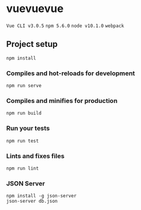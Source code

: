 # vuevuevue

`Vue CLI v3.0.5`
`npm 5.6.0`
`node v10.1.0`
`webpack`

## Project setup
```
npm install
```

### Compiles and hot-reloads for development
```
npm run serve
```

### Compiles and minifies for production
```
npm run build
```

### Run your tests
```
npm run test
```

### Lints and fixes files
```
npm run lint
```
### JSON Server
```
npm install -g json-server
json-server db.json
```
